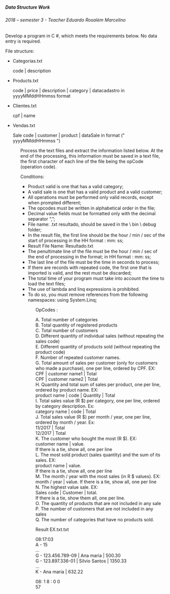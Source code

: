 <h5> Data Structure Work </h5>
<h6>2018 – semester 3 - Teacher Eduardo Rosalém Marcelino</h6>
 
Develop a program in C #, which meets the requirements below. No data entry is required.
 
File structure:
 <ul>
<li>Categorias.txt

code | description</li>
 
<li>Products.txt

code | price | description | category | datacadastro in yyyyMMddHHmmss format</li>
 
<li>Clientes.txt

cpf | name</li>
 
<li>Vendas.txt

Sale code | customer | product | dataSale in format (" yyyyMMddHHmmss ") </li> 
 <ul>
 
Process the text files and extract the information listed below.
At the end of the processing, this information must be saved in a text file, the first character of each line of the file being the opCode (operation code). 
 
Conditions:
 <ul>
<li>Product valid is one that has a valid category;</li>
<li>A valid sale is one that has a valid product and a valid customer;</li>
<li>All operations must be performed only valid records, except when prompted different;</li>
<li>The opcodes must be written in alphabetical order in the file;</li>
<li>Decimal value fields must be formatted only with the decimal separator “,”;</li>
<li>File name: .txt resultado, should be saved in the \ bin \ debug folder;</li>
<li>In the result file, the first line should be the hour / min / sec of the start of processing in the HH format : mm: ss;</li>
<li>Result File Name:  Resultado.txt</li>
<li>The penultimate line of the file must be the hour / min / sec of the end of processing in the format; in HH format : mm: ss;</li>
<li>The last line of the file must be the time in seconds to process;</li>
<li>If there are records with repeated code, the first one that is imported is valid, and the rest must be discarded;</li>
<li>The total time of your program must take into account the time to load the text files;</li>
<li>The use of lambda and linq expressions is prohibited.</li>
<li>To do so, you must remove references from the following namespaces: using System.Linq;</li>
<ul>

OpCodes :
 
A. Total number of categories<br>
B. Total quantity of registered products<br>
C. Total number of customers<br>
D. Different quantity of individual sales (without repeating the sales code)<br>
E. Different quantity of products sold (without repeating the product code)<br>
F. Number of repeated customer names.<br>
G. Total amount of sales per customer (only for customers who made a purchase), one per line, ordered by CPF. EX:<br>
CPF | customer name1 | Total<br>
CPF | customer name2 | Total<br>
H. Quantity and total sum of sales per product, one per line, ordered by product name. EX:<br>
product name | code | Quantity | Total<br>
I. Total sales value (R $) per category, one per line, ordered by category description. Ex:<br>
category name | code | Total<br>
J. Total sales value (R $) per month / year, one per line, ordered by month / year. Ex:<br>
11/2017 | Total<br>
12/2017 | Total<br>
K. The customer who bought the most (R $). EX:<br>
customer name | value.<br>
If there is a tie, show all, one per line<br>
L. The most sold product (sales quantity) and the sum of its sales. EX:<br>
product name | value.<br>
If there is a tie, show all, one per line<br>
M. The month / year with the most sales (in R $ values). EX:<br>
month / year | value. If there is a tie, show all, one per line<br>
N. The highest value sale. EX:<br>
Sales code | Customer | total.<br>
If there is a tie, show them all, one per line.<br>
O. The quantity of products that are not included in any sale<br>
P. The number of customers that are not included in any sales<br>
Q. The number of categories that have no products sold. <br>
 

 
Result EX.txt.txt<br>
 
08:17:03<br>
A - 15<br>
...<br>
G - 123.456.789-09 | Ana maria | 500.30<br>
G - 123.897.336-01 | Silvio Santos | 1350.33<br>
...<br>
K - Ana maria | 632.22<br>
 
08: 1 8 : 0 0<br>
57
